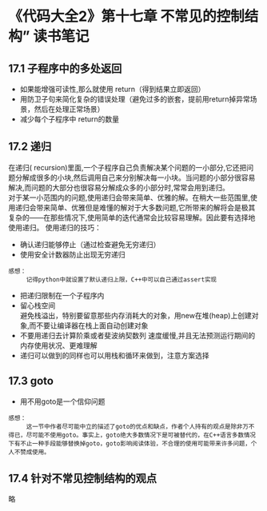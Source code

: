 # 《代码大全2》第十七章 不常见的控制结构” 读书笔记

## 17.1 子程序中的多处返回
* 如果能增强可读性,那么就使用 return（得到结果立即返回）
* 用防卫子句来简化复杂的错误处理（避免过多的嵌套，提前用return掉异常场景，然后在处理正常场景）
* 减少每个子程序中 return的数量

## 17.2 递归
在递归( recursion)里面,一个子程序自己负责解决某个问题的一小部分,它还把问题分解成很多的小块,然后调用自己来分别解决每一小块。当问题的小部分很容易解决,而问题的大部分也很容易分解成众多的小部分时,常常会用到递归。  
对于某一小范围内的问题,使用递归会带来简单、优雅的解。在稍大一些范围里,使用递归会带来简单、优雅但是难懂的解对于大多数问题,它所带来的解将会是极其复杂的——在那些情况下,使用简单的迭代通常会比较容易理解。因此要有选择地使用递归。
使用递归的技巧：  
* 确认递归能够停止（通过检查避免无穷递归）
* 使用安全计数器防止出现无穷递归
 ``` 感想
感想：
      记得python中就设置了默认递归上限，C++中可以自己通过assert实现
``` 
* 把递归限制在一个子程序内
* 留心栈空间  
      避免栈溢出，特别要留意那些内存消耗大的对象，用new在堆(heap)上创建对象,而不要让编译器在栈上面自动创建对象
* 不要用递归去计算阶乘或者斐波纳契数列
      速度缓慢,并且无法预测运行期间的内存使用状况、更难理解
* 递归可以做到的同样也可以用栈和循环来做到，注意方案选择

## 17.3 goto
* 用不用goto是一个信仰问题
 ``` 感想
感想：
      这一节中作者尽可能中立的描述了goto的优点和缺点，作者个人持有的观点是除非万不得已，尽可能不使用goto。事实上，goto绝大多数情况下是可被替代的，在C++语言多数情况下有不止一种手段能够替换掉goto，goto影响阅读体验，不合理的使用可能带来许多问题，个人不赞成使用。
``` 

## 17.4 针对不常见控制结构的观点

略
